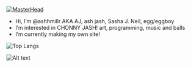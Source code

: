 [![MasterHead](https://i.ibb.co/RNg6GHv/i-love-himb.png)](https://github.com/ashhmillr)




- Hi, I’m @ashhmillr AKA AJ, ash jash, Sasha J. Neil, egg/eggboy
- I’m interested in CHONNY JASH! art, programming, music and balls
- I’m currently making my own site!

 ![Top Langs](https://github-readme-stats.vercel.app/api/top-langs/?username=anuraghazra&layout=compact)
 
 ![Alt text](https://spotify-recently-played-readme.vercel.app/api?user=31d2qsiawil3cfgdomg2jia5w4ka)
 
